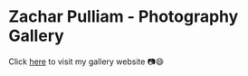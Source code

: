 # Zachar Pulliam - Photography Gallery

Click [here](https://zapulam.github.io) to visit my gallery website 📷😄
